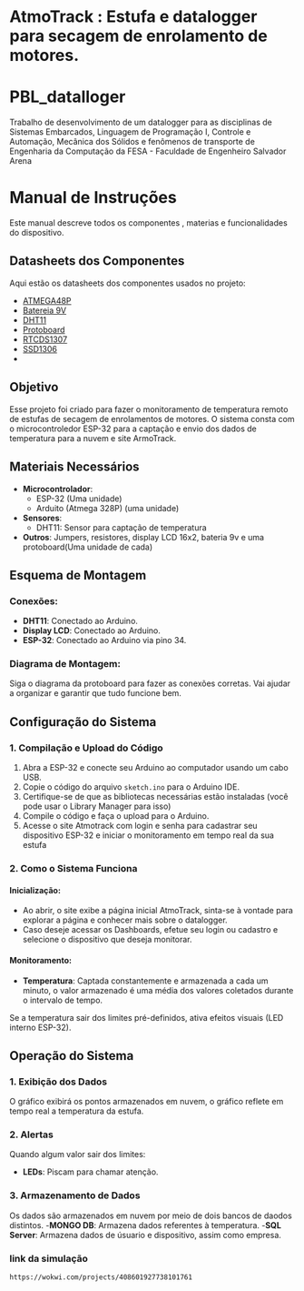 # AtmoTrack : Estufa e datalogger para secagem de enrolamento de motores.

# PBL_datalloger

Trabalho de desenvolvimento de um datalogger para as disciplinas de Sistemas Embarcados, Linguagem de Programação I, Controle e Automação, Mecânica dos Sólidos e fenômenos de transporte de Engenharia da Computação da FESA - Faculdade de Engenheiro Salvador Arena

# Manual de Instruções 

Este manual descreve todos os componentes , materias e funcionalidades do dispositivo.

## Datasheets dos Componentes

Aqui estão os datasheets dos componentes usados no projeto:

- [ATMEGA48P](Datasheets/Datasheet-ATMEGA48P.PDF)
- [Batereia 9V](Datasheets/Datasheet-Bateria9V.pdf)
- [DHT11](Datasheets/Datasheet-DHT11.PDF)
- [Protoboard](Datasheets/Datasheet-Protoboard.pdf)
- [RTCDS1307](Datasheets/Datasheet-RTCDS1307.PDF)
- [SSD1306](Datasheets/Datasheet-SSD1306.PDF)
- 

## Objetivo

Esse projeto foi criado para fazer o monitoramento de temperatura remoto de estufas de secagem de enrolamentos de motores. O sistema consta com o microcontroledor ESP-32 para a captação e envio dos dados de temperatura para a nuvem e site ArmoTrack. 

## Materiais Necessários

- **Microcontrolador**:
  - ESP-32 (Uma unidade)
  - Arduito (Atmega 328P) (uma unidade)
- **Sensores**:
  - DHT11: Sensor para captação de temperatura
- **Outros**: Jumpers, resistores, display LCD 16x2, bateria 9v e uma protoboard(Uma unidade de cada)

## Esquema de Montagem

### Conexões:

- **DHT11**: Conectado ao Arduino.
- **Display LCD**: Conectado ao Arduino.
- **ESP-32**: Conectado ao Arduino via pino 34.

### Diagrama de Montagem:

Siga o diagrama da protoboard para fazer as conexões corretas. Vai ajudar a organizar e garantir que tudo funcione bem.

## Configuração do Sistema

### 1. Compilação e Upload do Código

1. Abra a ESP-32 e conecte seu Arduino ao computador usando um cabo USB.
2. Copie o código do arquivo `sketch.ino` para o Arduino IDE.
3. Certifique-se de que as bibliotecas necessárias estão instaladas (você pode usar o Library Manager para isso)
4. Compile o código e faça o upload para o Arduino.
5. Acesse o site Atmotrack com login e senha para cadastrar seu dispositivo ESP-32 e iniciar o monitoramento em tempo real da sua estufa

### 2. Como o Sistema Funciona

#### Inicialização:

- Ao abrir, o site exibe a página inicial AtmoTrack, sinta-se à vontade para explorar a página e conhecer mais sobre o datalogger.
- Caso deseje acessar os Dashboards, efetue seu login ou cadastro e selecione o dispositivo que deseja monitorar.

#### Monitoramento:

- **Temperatura**: Captada constantemente e armazenada a cada um minuto, o valor armazenado é uma média dos valores coletados durante o intervalo de tempo.

Se a temperatura sair dos limites pré-definidos, ativa efeitos visuais (LED interno ESP-32).

## Operação do Sistema

### 1. Exibição dos Dados

O gráfico exibirá os pontos armazenados em nuvem, o gráfico reflete em tempo real a temperatura da estufa.

### 2. Alertas

Quando algum valor sair dos limites:

- **LEDs**: Piscam para chamar atenção.

### 3. Armazenamento de Dados

Os dados são armazenados em nuvem por meio de dois bancos de daodos distintos.
-**MONGO DB**: Armazena dados referentes à temperatura.
-**SQL Server**: Armazena dados de úsuario e dispositivo, assim como empresa.

### link da simulação
```
https://wokwi.com/projects/408601927738101761
```
